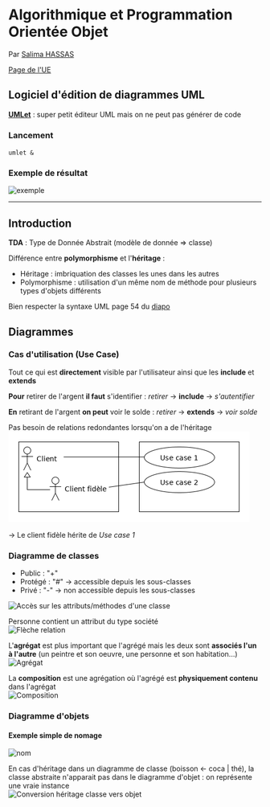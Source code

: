 # Algorithmique et Programmation Orientée Objet

Par [Salima HASSAS](https://docplayer.fr/68641307-Cours-de-programmation-orientee-objets-salima-hassas-universite-claude-bernard-lyon-1.html)

[Page de l'UE](http://offre-de-formations.univ-lyon1.fr/ue-295-12%2Falgorithmique-et-programmation-orientee-objet.html)

## Logiciel d'édition de diagrammes UML

[**UMLet**](https://www.umlet.com/) : super petit éditeur UML mais on ne peut pas générer de code

### Lancement

```shell
umlet &
```

### Exemple de résultat

![exemple](exemple.png)

---

## Introduction

**TDA** : Type de Donnée Abstrait (modèle de donnée => classe)

Différence entre **polymorphisme** et l'**héritage** :

- Héritage : imbriquation des classes les unes dans les autres
- Polymorphisme : utilisation d'un même nom de méthode pour plusieurs types d'objets différents

Bien respecter la syntaxe UML page 54 du [diapo](Cours.pdf)

## Diagrammes

### Cas d'utilisation (Use Case)

Tout ce qui est **directement** visible par l'utilisateur ainsi que les **include** et **extends**

**Pour** retirer de l'argent **il faut** s'identifier : *retirer* -> **include** -> *s'autentifier*

**En** retirant de l'argent **on peut** voir le solde : *retirer* -> **extends** -> *voir solde*

Pas besoin de relations redondantes lorsqu'on a de l'héritage  
![héritage](use_case_héritage.png)

-> Le client fidèle hérite de *Use case 1*

### Diagramme de classes

- Public : "+"
- Protégé : "#" -> accessible depuis les sous-classes
- Privé : "-" -> non accessible depuis les sous-classes

![Accès sur les attributs/méthodes d'une classe](acces_diag_classe.png)

Personne contient un attribut du type société  
![Flèche relation](fleche_diag_classe.png)

L'**agrégat** est plus important que l'agrégé mais les deux sont **associés l'un à l'autre** (un peintre et son oeuvre, une personne et son habitation...)  
![Agrégat](agregat_diag_classe.png)

La **composition** est une agrégation où l'agrégé est **physiquement contenu** dans l'agrégat  
![Composition](composition_diag_classe.png)

### Diagramme d'objets

#### Exemple simple de nomage

![nom](nom_diag_objet.png)

En cas d'héritage dans un diagramme de classe (boisson <- coca | thé), la classe abstraite n'apparait pas dans le diagramme d'objet : on représente une vraie instance  
![Conversion héritage classe vers objet](conv_heritage_classe_objet.png)
